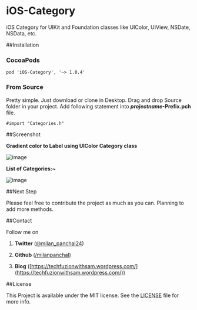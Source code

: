 iOS-Category
===

iOS Category for UIKit and Foundation classes like UIColor, UIView, NSDate, NSData, etc.


##Installation 

### CocoaPods

    pod 'iOS-Category', '~> 1.0.4'

### From Source

Pretty simple. Just download or clone in Desktop. Drag and drop Source folder in your project. Add following statement into ***projectname*-Prefix.pch** file.

	#import "Categories.h"


##Screenshot

**Gradient color to Label using UIColor Category class**

![image](https://raw.github.com/milanpanchal/iOS-Category/master/Screenshots/gredient_example.png)



**List of Categories:~**

![image](https://raw.github.com/milanpanchal/iOS-Category/master/Screenshots/combine_images.png)



##Next Step

Please feel free to contribute the project as much as you can. Planning to add more methods.


##Contact


Follow me on 

1. **Twitter** ([@milan_panchal24](https://twitter.com/milan_panchal24))

2. **Github** ([/milanpanchal](https://github.com/milanpanchal/))

3. **Blog** ([https://techfuzionwithsam.wordpress.com/](https://techfuzionwithsam.wordpress.com/))



##License

This Project is available under the MIT license. See the [LICENSE](https://github.com/milanpanchal/iOS-Category/blob/master/LICENSE) file for more info.



